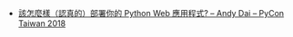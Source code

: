 * [該怎麼樣（認真的）部署你的 Python Web 應用程式? – Andy Dai – PyCon Taiwan 2018](https://www.youtube.com/watch?v=p9FTCH7KFho)
